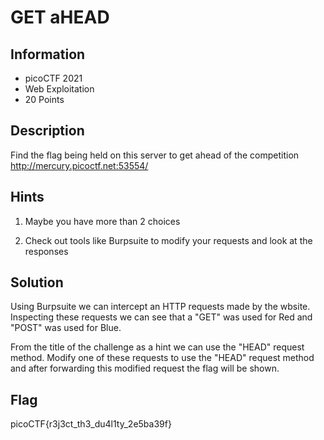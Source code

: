 # GET aHEAD

## Information

- picoCTF 2021
- Web Exploitation
- 20 Points

## Description

Find the flag being held on this server to get ahead of the competition http://mercury.picoctf.net:53554/

## Hints

1. Maybe you have more than 2 choices

2. Check out tools like Burpsuite to modify your requests and look at the responses

## Solution

Using Burpsuite we can intercept an HTTP requests made by the wbsite. Inspecting these requests we can see that a "GET" was used for Red and "POST" was used for Blue.

From the title of the challenge as a hint we can use the "HEAD" request method. Modify one of these requests to use the "HEAD" request method and after forwarding this modified request the flag will be shown.

## Flag

picoCTF{r3j3ct_th3_du4l1ty_2e5ba39f}
